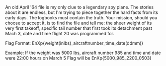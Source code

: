 An old April '64 file is my only clue to a legendary spy plane. The stories about it are endless, but I'm trying to piece together the hard facts from its early days. The logbooks must contain the truth. Your mission, should you choose to accept it, is to find the file and tell me: the sheer weight of its very first takeoff, specific tail number that first took its detachment past Mach 3, date and time flight 20 was programmed for.

Flag Format: EnXp{weight(inlbs)_aircraftnumber_time_date(ddmm)}

Example: If the weight was 5000 lbs, aircraft number 985 and time and date were 22:00 hours on March 5 Flag will be EnXp{5000_985_2200_0503}
